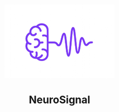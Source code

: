 <div align="center">
<img src="https://github.com/nargesyaghoubi/NeuroSignal/blob/main/Images/NeuroSignal-Logo.png" width=300px class="mb-0">
   <h1 class="mt-0">NeuroSignal</h1>
</div>
